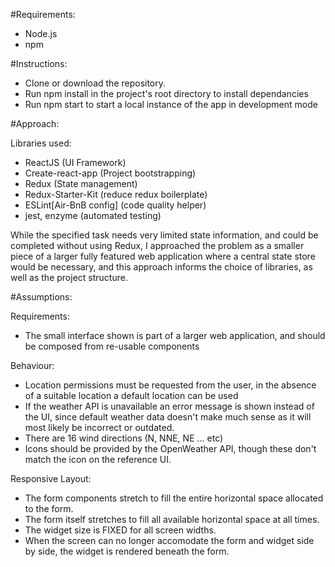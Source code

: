 #Requirements:
- Node.js
- npm

#Instructions:
- Clone or download the repository.
- Run npm install in the project's root directory to install dependancies
- Run npm start to start a local instance of the app in development mode

#Approach:

Libraries used:
 - ReactJS (UI Framework)
 - Create-react-app (Project bootstrapping)
 - Redux (State management)
 - Redux-Starter-Kit (reduce redux boilerplate)
 - ESLint[Air-BnB config] (code quality helper)
 - jest, enzyme (automated testing)

While the specified task needs very limited state information, and could be completed without using Redux, I approached the problem as a smaller piece of a larger fully featured web application where a central state store would be necessary, and this approach informs the choice of libraries, as well as the project structure.

#Assumptions:

Requirements:
 - The small interface shown is part of a larger web application, and should be composed from re-usable components

Behaviour:
 - Location permissions must be requested from the user, in the absence of a suitable location a default location can be used
 - If the weather API is unavailable an error message is shown instead of the UI, since default weather data doesn't make much sense as it will most likely be incorrect or outdated.
 - There are 16 wind directions (N, NNE, NE ... etc)
 - Icons should be provided by the OpenWeather API, though these don't match the icon on the reference UI.
 
Responsive Layout:
 - The form components stretch to fill the entire horizontal space allocated to the form.
 - The form itself stretches to fill all available horizontal space at all times.
 - The widget size is FIXED for all screen widths.
 - When the screen can no longer accomodate the form and widget side by side, the widget is rendered beneath the form.
